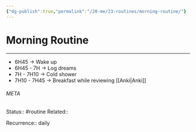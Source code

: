 ```yaml
---
{"dg-publish":true,"permalink":"/20-me/23-routines/morning-routine/"}
---
```


# Morning Routine
---
- 6H45 -> Wake up
- 6H45 - 7H -> Log dreams
- 7H - 7H10 -> Cold shower
- 7H10 - 7H45 -> Breakfast while reviewing [[Anki\|Anki]]




###### META
Status:: #routine
Related:: 

Recurrence:: daily
